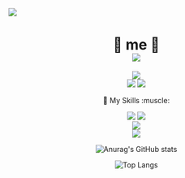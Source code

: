 <a href="https://hits.seeyoufarm.com"><img src="https://hits.seeyoufarm.com/api/count/incr/badge.svg?url=https://github.com/RyuGeunHwan&count_bg=%230B0A0A&title_bg=%2311D1C7&icon=freebsd.svg&icon_color=%23070707&title=VISITOR&edge_flat=true"/></a>


# <div align="center"> 🌻 me 🌻<br><a href="https://www.instagram.com/ni_na_n0/"><img src="https://img.shields.io/badge/Instargram-E4405F?style=flat&logo=Instagram&logoColor=white"/></a> 
  </div>
  

 
<div align="center"><img src="https://img.shields.io/badge/git-orange?style=flat&logo=git&logoColor=white"/> </div>
 <div align="center"><img src="https://img.shields.io/badge/HTML-orange?style=flat&logo=html5&logoColor=white"/> <img src="https://img.shields.io/badge/CSS-blue?style=flat&logo=CSS3&logoColor=white"/> <p>💪 My Skills :muscle: </p>  <img src="https://img.shields.io/badge/MYSQL-red?style=flat&logo=MYSQL&logoColor=white"/> <img src="https://img.shields.io/badge/JAVA-orange?style=flat&logo=JAVA&logoColor=white"/> <div align="center"><img src="https://img.shields.io/badge/JavaScript-yellow?style=flat&logo=JAVAScript&logoColor=white"/> </div><div align="center"><img src="https://img.shields.io/badge/Spring Boot-green?style=flat&logo=Spring Boot&logoColor=white"/> </div>
<div align="center">
 
 ![Anurag's GitHub stats](https://github-readme-stats.vercel.app/api?username=RyuGeunHwan&theme=monokai&show_icons=monokai)<br>

 ![Top Langs](https://github-readme-stats.vercel.app/api/top-langs/?username=6810779s&layout=compact&theme=compact)
 
</div>



<!--
**RyuGeunHwan/Ryugeunhwan** is a ✨ _special_ ✨ repository because its `README.md` (this file) appears on your GitHub profile.

Here are some ideas to get you started:

- 🔭 I’m currently working on ...
- 🌱 I’m currently learning ...
- 👯 I’m looking to collaborate on ...
- 🤔 I’m looking for help with ...
- 💬 Ask me about ...
- 📫 How to reach me: ...
- 😄 Pronouns: ...
- ⚡ Fun fact: ...
-->

